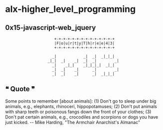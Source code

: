 # alx-higher_level_programming

## 0x15-javascript-web_jquery

                          +-+-+-+-+-+-+-+-+-+-+-+-+-+
                          |F|o|u|r|t|y|T|h|r|e|e|4|3|
                          +-+-+-+-+-+-+-+-+-+-+-+-+-+
                                                         
                         _|            _|  _|  _|_|_|    
                       _|_|  _|    _|  _|  _|        _|  
                         _|    _|_|    _|_|_|_|  _|_|    
                         _|  _|    _|      _|        _|  
                         _|  _|    _|      _|  _|_|_|    
                                                         
                                                         
## ❝ Quote ❞

Some points to remember [about animals]:
	(1) Don't go to sleep under big animals, e.g., elephants, rhinoceri,
	    hippopotamuses;
	(2) Don't put animals with sharp teeth or poisonous fangs down the
	    front of your clothes;
	(3) Don't pat certain animals, e.g., crocodiles and scorpions or dogs
	    you have just kicked.
		-- Mike Harding, "The Armchair Anarchist's Almanac"
